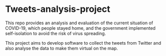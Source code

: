 # Tweets-analysis-project
This repo provides an analysis and evaluation of the current situation of COVID-19, which people stayed home, and the government implemented self-isolation to avoid the risk of virus spreading.

This project aims to develop software to collect the tweets from Twitter and also analyse the data to make them virtual on the map.

